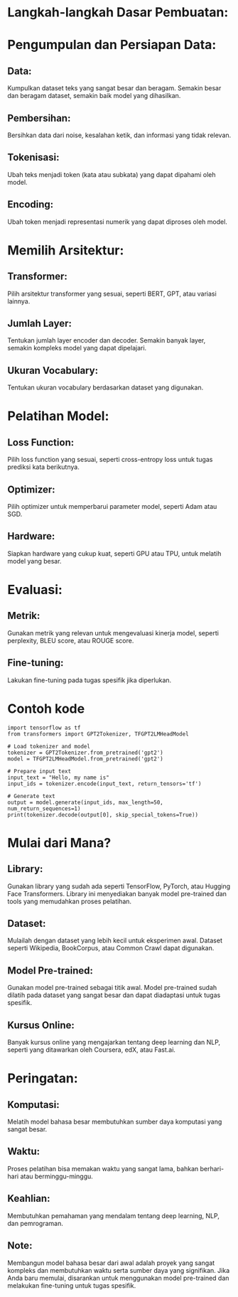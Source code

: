 # Langkah-langkah Dasar Pembuatan:

# Pengumpulan dan Persiapan Data:

## Data: 
Kumpulkan dataset teks yang sangat besar dan beragam. Semakin besar dan beragam dataset, semakin baik model yang dihasilkan.

## Pembersihan: 
Bersihkan data dari noise, kesalahan ketik, dan informasi yang tidak relevan.

## Tokenisasi: 
Ubah teks menjadi token (kata atau subkata) yang dapat dipahami oleh model.

## Encoding: 
Ubah token menjadi representasi numerik yang dapat diproses oleh model.

# Memilih Arsitektur:

## Transformer: 
Pilih arsitektur transformer yang sesuai, seperti BERT, GPT, atau variasi lainnya.

## Jumlah Layer: 
Tentukan jumlah layer encoder dan decoder. Semakin banyak layer, semakin kompleks model yang dapat dipelajari.

## Ukuran Vocabulary: 
Tentukan ukuran vocabulary berdasarkan dataset yang digunakan.

# Pelatihan Model:

## Loss Function: 
Pilih loss function yang sesuai, seperti cross-entropy loss untuk tugas prediksi kata berikutnya.

## Optimizer: 
Pilih optimizer untuk memperbarui parameter model, seperti Adam atau SGD.

## Hardware: 
Siapkan hardware yang cukup kuat, seperti GPU atau TPU, untuk melatih model yang besar.

# Evaluasi:

## Metrik: 
Gunakan metrik yang relevan untuk mengevaluasi kinerja model, seperti perplexity, BLEU score, atau ROUGE score.

## Fine-tuning: 
Lakukan fine-tuning pada tugas spesifik jika diperlukan.

# Contoh kode
```
import tensorflow as tf
from transformers import GPT2Tokenizer, TFGPT2LMHeadModel

# Load tokenizer and model
tokenizer = GPT2Tokenizer.from_pretrained('gpt2')
model = TFGPT2LMHeadModel.from_pretrained('gpt2')

# Prepare input text
input_text = "Hello, my name is"
input_ids = tokenizer.encode(input_text, return_tensors='tf')

# Generate text
output = model.generate(input_ids, max_length=50, num_return_sequences=1)
print(tokenizer.decode(output[0], skip_special_tokens=True))

```

# Mulai dari Mana?

## Library: 
Gunakan library yang sudah ada seperti TensorFlow, PyTorch, atau Hugging Face Transformers. Library ini menyediakan banyak model pre-trained dan tools yang memudahkan proses pelatihan.

## Dataset: 
Mulailah dengan dataset yang lebih kecil untuk eksperimen awal. Dataset seperti Wikipedia, BookCorpus, atau Common Crawl dapat digunakan.

## Model Pre-trained: 
Gunakan model pre-trained sebagai titik awal. Model pre-trained sudah dilatih pada dataset yang sangat besar dan dapat diadaptasi untuk tugas spesifik.

## Kursus Online: 
Banyak kursus online yang mengajarkan tentang deep learning dan NLP, seperti yang ditawarkan oleh Coursera, edX, atau Fast.ai.

# Peringatan:

## Komputasi: 
Melatih model bahasa besar membutuhkan sumber daya komputasi yang sangat besar.

## Waktu: 
Proses pelatihan bisa memakan waktu yang sangat lama, bahkan berhari-hari atau berminggu-minggu.

## Keahlian: 
Membutuhkan pemahaman yang mendalam tentang deep learning, NLP, dan pemrograman.

## Note: 
Membangun model bahasa besar dari awal adalah proyek yang sangat kompleks dan membutuhkan waktu serta sumber daya yang signifikan. Jika Anda baru memulai, disarankan untuk menggunakan model pre-trained dan melakukan fine-tuning untuk tugas spesifik.

